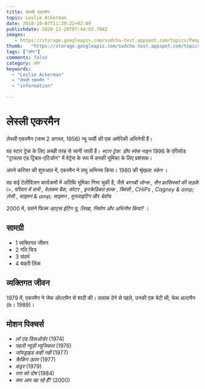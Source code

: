 ```yaml
---
title: लेस्ली एकरमैन 
topic: Leslie Ackerman
date: 2018-10-07T11:39:22+02:00
publishdate: 2020-12-20T07:44:02.704Z
images: 
   - https://storage.googleapis.com/sudcha-test.appspot.com/topics/People/leslie_ackerman/1.jpeg
thumb:   "https://storage.googleapis.com/sudcha-test.appspot.com/topics/People/leslie_ackerman/thumb.jpeg"
tags: ["लोग"]
comments: false
category: लोग
keywords: 
  - "Leslie Ackerman"
  - "लेस्ली एकरमैन "
  - "information"

---
```

<h1> लेस्ली एकरमैन </h1> <p> </p> <p> लेस्ली एकरमैन (जन्म 2 अगस्त, 1956) न्यू जर्सी की एक अमेरिकी अभिनेत्री हैं। </p> <p> वह स्टार ट्रेक के लिए अच्छी तरह से जानी जाती हैं। <i> स्टार ट्रेक: डीप स्पेस नाइन </i> 1996 के एपिसोड "ट्रायल्स एंड ट्रिबल-एटिऑन" में वेट्रेस के रूप में उनकी भूमिका के लिए प्रशंसक। </p> <p> अपने करियर की शुरुआत में, एकरमैन ने लघु अभिनय किया। 1980 की श्रृंखला <i> स्केग </i>। </p> <p> वह कई टेलीविज़न कार्यक्रमों में अतिथि भूमिका निभा चुकी है, जैसे <i> बरनबी जोन्स </i>, <i> सैन फ्रांसिस्को की सड़कें </i> i>, <i> परिवार में सभी </i>, <i> वेलकम बैक, कोटर </i>, <i> इनक्रेडिबल हल्क </i>, <i> क्विंसी </i>, <i> CHiPs </i>, <i> Cagney & amp; लेसी </i>, <i> साइमन & amp; साइमन </i>, <i> मूनलाइटिंग </i> और <i> बेवॉच </i> </p> <p> 2000 में, उसने फिल्म <i> व्हाट्स ईटिंग यू, लिखा, निर्माण और अभिनीत किया? </i>। </p> <h2> सामग्री </h2> <ul> <li> 1 व्यक्तिगत जीवन </li> <li> 2 गति चित्र </li> <li> 3 संदर्भ </li> <li> 4 बाहरी लिंक </li> </ul> <h2> व्यक्तिगत जीवन </h2> <p> 1979 में, एकरमैन ने जेफ ऑल्टमैन से शादी की। तलाक देने से पहले, उनकी एक बेटी थी, फेथ अल्टमैन (b। 1989)। </p> <h2> मोशन पिक्चर्स </h2> <ul> <li> <i> लॉ एंड डिसऑर्डर </i> (1974) </ली> <li> <i> पहली न्यूडी म्यूजिकल </i> (1976) </li> <li> <i> जॉयड्राइड कहीं नहीं </i> (1977) </li> <li> <i> क्रैकिंग ऊपर </i> (1977) </li> <li> <i> कट्टर </i> (1979) </li> <li> <i> रात को दोष </i> (1984) </li> <li> <i> क्या आप खा रहे हैं? </i> (2000) </li> </ul> 
